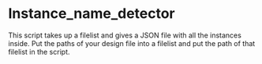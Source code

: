 # Instance_name_detector
This script takes up a filelist and gives a JSON file with all the instances inside. Put the paths of your design file into a filelist and put the path of that filelist in the script.
